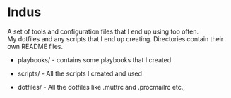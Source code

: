 Indus
=====

A set of tools and configuration files that I end up using too often.  
My dotfiles and any scripts that I end up creating.
Directories contain their own README files.

* playbooks/ - contains some playbooks that I created

* scripts/ - All the scripts I created and used

* dotfiles/ - All the dotfiles like .muttrc and .procmailrc etc.,
